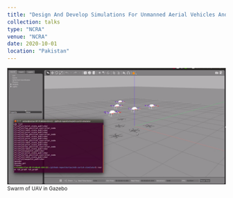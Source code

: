 ```yaml
---
title: "Design And Develop Simulations For Unmanned Aerial Vehicles And Underwater Vehicles Using ROS And Gazebo. "
collection: talks
type: "NCRA"
venue: "NCRA"
date: 2020-10-01
location: "Pakistan"
---
```


![image](../images/uav1.jpg)
<sup>Swarm of UAV in Gazebo</sup>

